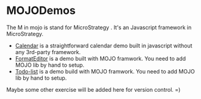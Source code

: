 MOJODemos
=========

The M in mojo is stand for MicroStrategy . It's an Javascript framework in MicroStrategy.


* [Calendar](https://github.com/biaobiaoqi/MOJODemos/tree/master/Calendar) is a straightforward calendar demo built in javascript without any 3rd-party framework.
* [FormatEditor](https://github.com/biaobiaoqi/MOJODemos/tree/master/FormatEditor) is a demo built with MOJO framwork. You need to add MOJO lib by hand to setup.
* [Todo-list](https://github.com/biaobiaoqi/MOJODemos/tree/master/TODO-LIST) is a demo build with MOJO framwork. You need to add MOJO lib by hand to setup.


Maybe some other exercise will be added here for version control. =)
